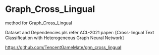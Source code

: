 # Graph_Cross_Lingual
method for Graph_Cross_Lingual

Dataset and Dependencies pls refer  ACL-2021 paper: [Cross-lingual Text Classification with Heterogeneous Graph Neural Network]

https://github.com/TencentGameMate/gnn_cross_lingual
